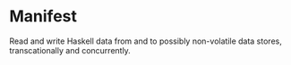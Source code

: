 Manifest
========

Read and write Haskell data from and to possibly non-volatile data stores,
transcationally and concurrently.
